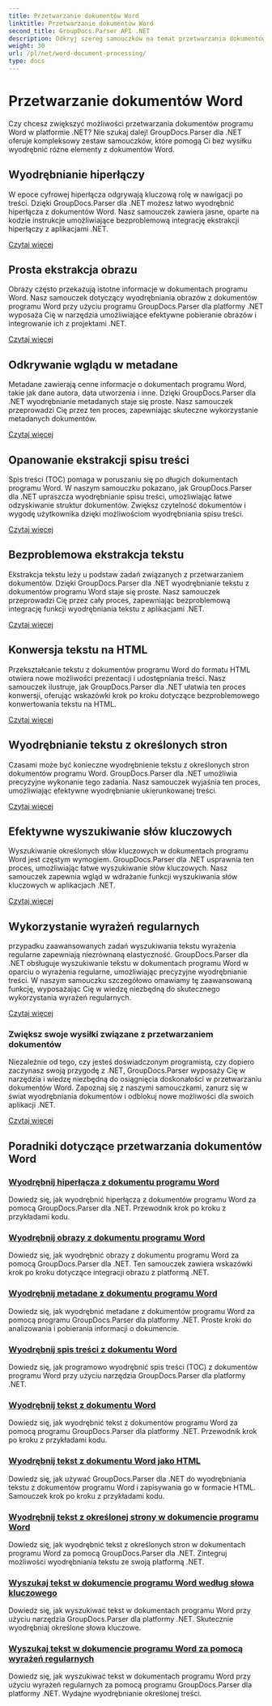 ```yaml
---
title: Przetwarzanie dokumentów Word
linktitle: Przetwarzanie dokumentów Word
second_title: GroupDocs.Parser API .NET
description: Odkryj szereg samouczków na temat przetwarzania dokumentów Word przy użyciu GroupDocs.Parser dla .NET. Wyodrębnij hiperłącza, obrazy, metadane i nie tylko.
weight: 30
url: /pl/net/word-document-processing/
type: docs
---
```

# Przetwarzanie dokumentów Word

Czy chcesz zwiększyć możliwości przetwarzania dokumentów programu Word w platformie .NET? Nie szukaj dalej! GroupDocs.Parser dla .NET oferuje kompleksowy zestaw samouczków, które pomogą Ci bez wysiłku wyodrębnić różne elementy z dokumentów Word.

## Wyodrębnianie hiperłączy
W epoce cyfrowej hiperłącza odgrywają kluczową rolę w nawigacji po treści. Dzięki GroupDocs.Parser dla .NET możesz łatwo wyodrębnić hiperłącza z dokumentów Word. Nasz samouczek zawiera jasne, oparte na kodzie instrukcje umożliwiające bezproblemową integrację ekstrakcji hiperłączy z aplikacjami .NET.

[Czytaj więcej](./extract-hyperlinks-from-word-document/)

## Prosta ekstrakcja obrazu
Obrazy często przekazują istotne informacje w dokumentach programu Word. Nasz samouczek dotyczący wyodrębniania obrazów z dokumentów programu Word przy użyciu programu GroupDocs.Parser dla platformy .NET wyposaża Cię w narzędzia umożliwiające efektywne pobieranie obrazów i integrowanie ich z projektami .NET.

[Czytaj więcej](./extract-images-from-word-document/)

## Odkrywanie wglądu w metadane
Metadane zawierają cenne informacje o dokumentach programu Word, takie jak dane autora, data utworzenia i inne. Dzięki GroupDocs.Parser dla .NET wyodrębnianie metadanych staje się proste. Nasz samouczek przeprowadzi Cię przez ten proces, zapewniając skuteczne wykorzystanie metadanych dokumentów.

[Czytaj więcej](./extract-metadata-from-word-document/)

## Opanowanie ekstrakcji spisu treści
Spis treści (TOC) pomaga w poruszaniu się po długich dokumentach programu Word. W naszym samouczku pokazano, jak GroupDocs.Parser dla .NET upraszcza wyodrębnianie spisu treści, umożliwiając łatwe odzyskiwanie struktur dokumentów. Zwiększ czytelność dokumentów i wygodę użytkownika dzięki możliwościom wyodrębniania spisu treści.

[Czytaj więcej](./extract-table-of-contents-from-word-document/)

## Bezproblemowa ekstrakcja tekstu
Ekstrakcja tekstu leży u podstaw zadań związanych z przetwarzaniem dokumentów. Dzięki GroupDocs.Parser dla .NET wyodrębnianie tekstu z dokumentów programu Word staje się proste. Nasz samouczek przeprowadzi Cię przez cały proces, zapewniając bezproblemową integrację funkcji wyodrębniania tekstu z aplikacjami .NET.

[Czytaj więcej](./extract-text-from-word-document/)

## Konwersja tekstu na HTML
Przekształcanie tekstu z dokumentów programu Word do formatu HTML otwiera nowe możliwości prezentacji i udostępniania treści. Nasz samouczek ilustruje, jak GroupDocs.Parser dla .NET ułatwia ten proces konwersji, oferując wskazówki krok po kroku dotyczące bezproblemowego konwertowania tekstu na HTML.

[Czytaj więcej](./extract-text-from-word-document-as-html/)

## Wyodrębnianie tekstu z określonych stron
Czasami może być konieczne wyodrębnienie tekstu z określonych stron dokumentów programu Word. GroupDocs.Parser dla .NET umożliwia precyzyjne wykonanie tego zadania. Nasz samouczek wyjaśnia ten proces, umożliwiając efektywne wyodrębnianie ukierunkowanej treści.

[Czytaj więcej](./extract-text-from-specific-page-in-word-document/)

## Efektywne wyszukiwanie słów kluczowych
Wyszukiwanie określonych słów kluczowych w dokumentach programu Word jest częstym wymogiem. GroupDocs.Parser dla .NET usprawnia ten proces, umożliwiając łatwe wyszukiwanie słów kluczowych. Nasz samouczek zapewnia wgląd w wdrażanie funkcji wyszukiwania słów kluczowych w aplikacjach .NET.

[Czytaj więcej](./search-text-in-word-document-by-keyword/)

## Wykorzystanie wyrażeń regularnych
przypadku zaawansowanych zadań wyszukiwania tekstu wyrażenia regularne zapewniają niezrównaną elastyczność. GroupDocs.Parser dla .NET obsługuje wyszukiwanie tekstu w dokumentach programu Word w oparciu o wyrażenia regularne, umożliwiając precyzyjne wyodrębnianie treści. W naszym samouczku szczegółowo omawiamy tę zaawansowaną funkcję, wyposażając Cię w wiedzę niezbędną do skutecznego wykorzystania wyrażeń regularnych.

[Czytaj więcej](./search-text-in-word-document-by-regular-expression/)

### Zwiększ swoje wysiłki związane z przetwarzaniem dokumentów

Niezależnie od tego, czy jesteś doświadczonym programistą, czy dopiero zaczynasz swoją przygodę z .NET, GroupDocs.Parser wyposaży Cię w narzędzia i wiedzę niezbędną do osiągnięcia doskonałości w przetwarzaniu dokumentów Word. Zapoznaj się z naszymi samouczkami, zanurz się w świat wyodrębniania dokumentów i odblokuj nowe możliwości dla swoich aplikacji .NET.

[Czytaj więcej](./extract-hyperlinks-from-word-document/)

## Poradniki dotyczące przetwarzania dokumentów Word
### [Wyodrębnij hiperłącza z dokumentu programu Word](./extract-hyperlinks-from-word-document/)
Dowiedz się, jak wyodrębnić hiperłącza z dokumentów programu Word za pomocą GroupDocs.Parser dla .NET. Przewodnik krok po kroku z przykładami kodu.
### [Wyodrębnij obrazy z dokumentu programu Word](./extract-images-from-word-document/)
Dowiedz się, jak wyodrębnić obrazy z dokumentu programu Word za pomocą GroupDocs.Parser dla .NET. Ten samouczek zawiera wskazówki krok po kroku dotyczące integracji obrazu z platformą .NET.
### [Wyodrębnij metadane z dokumentu programu Word](./extract-metadata-from-word-document/)
Dowiedz się, jak wyodrębnić metadane z dokumentów programu Word za pomocą programu GroupDocs.Parser dla platformy .NET. Proste kroki do analizowania i pobierania informacji o dokumencie.
### [Wyodrębnij spis treści z dokumentu Word](./extract-table-of-contents-from-word-document/)
Dowiedz się, jak programowo wyodrębnić spis treści (TOC) z dokumentów programu Word przy użyciu narzędzia GroupDocs.Parser dla platformy .NET.
### [Wyodrębnij tekst z dokumentu Word](./extract-text-from-word-document/)
Dowiedz się, jak wyodrębnić tekst z dokumentów programu Word za pomocą programu GroupDocs.Parser dla platformy .NET. Przewodnik krok po kroku z przykładami kodu.
### [Wyodrębnij tekst z dokumentu Word jako HTML](./extract-text-from-word-document-as-html/)
Dowiedz się, jak używać GroupDocs.Parser dla .NET do wyodrębniania tekstu z dokumentów programu Word i zapisywania go w formacie HTML. Samouczek krok po kroku z przykładami kodu.
### [Wyodrębnij tekst z określonej strony w dokumencie programu Word](./extract-text-from-specific-page-in-word-document/)
Dowiedz się, jak wyodrębnić tekst z określonych stron w dokumentach programu Word za pomocą GroupDocs.Parser dla .NET. Zintegruj możliwości wyodrębniania tekstu ze swoją platformą .NET.
### [Wyszukaj tekst w dokumencie programu Word według słowa kluczowego](./search-text-in-word-document-by-keyword/)
Dowiedz się, jak wyszukiwać tekst w dokumentach programu Word przy użyciu narzędzia GroupDocs.Parser dla platformy .NET. Skutecznie wyodrębniaj określone słowa kluczowe.
### [Wyszukaj tekst w dokumencie programu Word za pomocą wyrażeń regularnych](./search-text-in-word-document-by-regular-expression/)
Dowiedz się, jak wyszukiwać tekst w dokumentach programu Word przy użyciu wyrażeń regularnych za pomocą programu GroupDocs.Parser dla platformy .NET. Wydajne wyodrębnianie określonej treści.